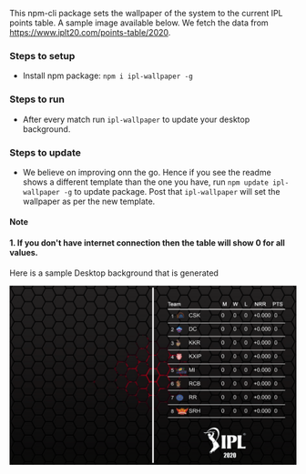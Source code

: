 This npm-cli package sets the wallpaper of the system to the current IPL points table. A sample image available below.
We fetch the data from https://www.iplt20.com/points-table/2020.

### Steps to setup 
* Install npm package: `npm i ipl-wallpaper -g`

### Steps to run
* After every match run `ipl-wallpaper` to update your desktop background.


### Steps to update
* We believe on improving onn the go. Hence if you see the readme shows a different template than the one you have, run `npm update ipl-wallpaper -g` to update package. Post that `ipl-wallpaper` will set the wallpaper as per the new template.

#### Note 
#### 1. If you don't have internet connection then the table will show 0 for all values.

Here is a sample Desktop background that is generated

![Sample desktop](./Assets/Sample.png)
